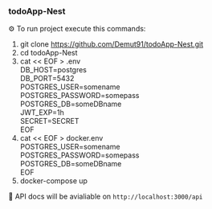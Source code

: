 ### todoApp-Nest

⚙️ To run project execute this commands:

1. git clone https://github.com/Demut91/todoApp-Nest.git
2. cd todoApp-Nest
3. cat << EOF > .env  
DB_HOST=postgres  
DB_PORT=5432  
POSTGRES_USER=somename  
POSTGRES_PASSWORD=somepass  
POSTGRES_DB=someDBname  
JWT_EXP=1h  
SECRET=SECRET  
EOF  
4. cat << EOF > docker.env  
POSTGRES_USER=somename  
POSTGRES_PASSWORD=somepass  
POSTGRES_DB=someDBname   
EOF  
5. docker-compose up

🚀 API docs will be avialiable on `http://localhost:3000/api`
